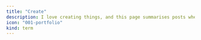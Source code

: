 ```yaml
---
title: "Create"
description: I love creating things, and this page summarises posts where I have created things.
icon: "001-portfolio"
kind: term
---
```


